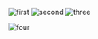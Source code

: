 ![first](https://github.com/user-attachments/assets/21a2537c-2ced-4795-985d-d3d63928a625)
![second](https://github.com/user-attachments/assets/0a6eaf91-174b-4c2b-8235-12cb7d5ec601)
![three](https://github.com/user-attachments/assets/515e0d6e-f6d6-402b-b7b1-646ffb7bd79d)


![four](https://github.com/user-attachments/assets/16a5bd18-1c62-40f2-a373-ce5dfcea072d)


